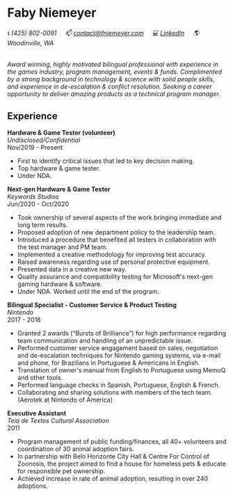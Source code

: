 # Faby Niemeyer

###### :telephone_receiver: (425) 802-0091 &nbsp; &nbsp; :mailbox: <contact@fniemeyer.com> &nbsp; &nbsp; :computer: [LinkedIn](https://www.linkedin.com/in/fabyf/) &nbsp; &nbsp; :earth_americas: Woodinville, WA

*Award winning, highly motivated bilingual professional with experience in the games industry, program management, events & funds. Complimented by a strong background in technology & science with solid people skills, and experience in de-escalation & conflict resolution. Seeking a career opportunity to deliver amazing products as a technical program manager.*

## Experience
**Hardware & Game Tester (volunteer)**    
*Undisclosed/Confidential*  
Nov/2019 - Present  
- First to identify critical issues that led to key decision making. 
- Top hardware & game tester. 
- Under NDA.

**Next-gen Hardware & Game Tester**    
*Keywords Studios*  
Jun/2020 - Oct/2020  
- Took ownership of several aspects of the work bringing immediate and long term results.
- Proposed adoption of new department policy to the leadership team. 
- Introduced a procedure that benefited all testers in collaboration with the test manager and PM team. 
- Implemented a creative methodology for improving test accuracy. 
- Raised awareness regarding use of personal protective equipment. 
- Presented data in a creative new way. 
- Quality assurance and compatibility testing for Microsoft's next-gen gaming hardware & software. 
- Under NDA. Worked until the end of the program.

**Bilingual Specialist - Customer Service & Product Testing**  
*Nintendo*  
2017 - 2018  
- Granted 2 awards (“Bursts of Brilliance”) for high performance regarding team communication and handling of an unpredictable issue.
- Performed customer service engagement based on sales, negotiation and de-escalation techniques for Nintendo gaming systems, via e-mail and phone, for Brazilians in Portuguese & Americans in English. 
- Translation of owner's manual from English to Portuguese using MemoQ and other tools. 
- Performed language checks in Spanish, Portuguese, English & French.
- Collaborating and sharing solutions with members of the tech team.  
(Aerotek at Nintendo of America)

**Executive Assistant**  
*Teia de Textos Cultural Association*  
2011  
- Program management of public funding/finances, all 40+ volunteers and coordination of 30 animal adoption fairs.
- In partnership with Belo Horizonte City Hall & Centre For Control of Zoonosis, the project aimed to find a house for homeless pets & educate for responsible pet ownership.
- Achieved increase in rate of animal adoption, resulting in over 240 adoptions.
